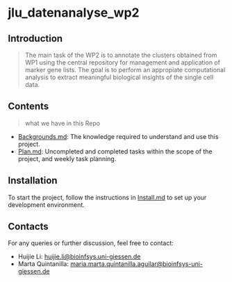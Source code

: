 # jlu_datenanalyse_wp2

## Introduction 
> The main task of the WP2 is to annotate the clusters obtained from WP1 using the central repository for management and application of marker gene lists. The goal is to perform an appropiate computational analysis to extract meaningful biological insights of the single cell data.

## Contents
> what we have in this Repo
- [Backgrounds.md](./Backgrounds.md): The knowledge required to understand and use this project. 
- [Plan.md](./Plan.md): Uncompleted and completed tasks within the scope of the project, and weekly task planning.

## Installation
To start the project, follow the instructions in [Install.md](./Install.md) to set up your development environment.

## Contacts 
For any queries or further discussion, feel free to contact:
- Huijie Li: huijie.li@bioinfsys.uni-giessen.de
- Marta Quintanilla: maria.marta.quintanilla.aguilar@bioinfsys-uni-giessen.de
